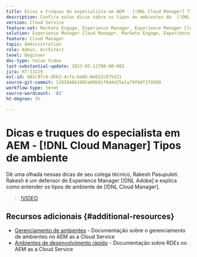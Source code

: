 ```yaml
---
title: Dicas e truques do especialista em AEM - [!DNL Cloud Manager] Tipos de ambiente
description: Confira estas dicas sobre os tipos de ambientes do  [!DNL Cloud Manager] do especialista e campeão em AEM, Rakesh Pasupuleti.
version: Cloud Service
feature-set: Marketo Engage, Experience Manager, Experience Manager Cloud Manager
solution: Experience Manager Cloud Manager, Marketo Engage, Experience Manager Cloud Manager
feature: Cloud Manager
topic: Administration
role: Admin, Architect
level: Beginner
doc-type: Value Video
last-substantial-update: 2023-05-11T00:00:00Z
jira: KT-13229
exl-id: 682c97c0-d563-4cfa-be6b-0eb22c675d21
source-git-commit: 1205848b1985a99b91f9d4d25e1a79f0df379589
workflow-type: tm+mt
source-wordcount: '83'
ht-degree: 3%

---
```


# Dicas e truques do especialista em AEM - [!DNL Cloud Manager] Tipos de ambiente

Dê uma olhada nessas dicas de seu colega técnico, Rakesh Pasupuleti. Rakesh é um defensor de Experience Manager [!DNL Adobe] e explica como entender os tipos de ambiente de [!DNL Cloud Manager].

>[!VIDEO](https://video.tv.adobe.com/v/3419297?quality=12&learn=on)

## Recursos adicionais {#additional-resources}

* [Gerenciamento de ambientes](https://experienceleague.adobe.com/docs/experience-manager-cloud-service/content/implementing/using-cloud-manager/manage-environments.html) - Documentação sobre o gerenciamento de ambientes no AEM as a Cloud Service
* [Ambientes de desenvolvimento rápido](https://experienceleague.adobe.com/docs/experience-manager-cloud-service/content/implementing/developing/rapid-development-environments.html?lang=pt-BR) - Documentação sobre RDEs no AEM as a Cloud Service
